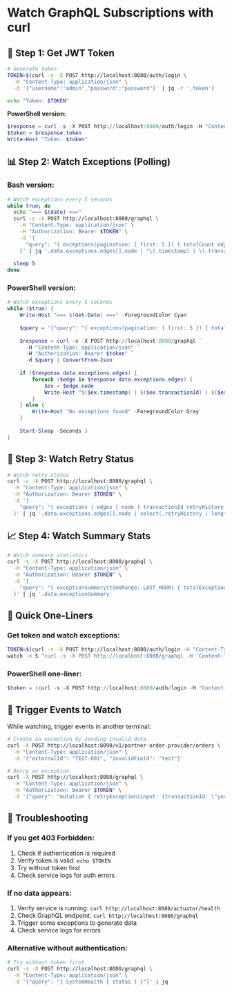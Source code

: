 # Watch GraphQL Subscriptions with curl

## 🔐 Step 1: Get JWT Token

```bash
# Generate token
TOKEN=$(curl -s -X POST http://localhost:8080/auth/login \
  -H "Content-Type: application/json" \
  -d '{"username":"admin","password":"password"}' | jq -r '.token')

echo "Token: $TOKEN"
```

**PowerShell version:**
```powershell
$response = curl -s -X POST http://localhost:8080/auth/login -H "Content-Type: application/json" -d '{"username":"admin","password":"password"}' | ConvertFrom-Json
$token = $response.token
Write-Host "Token: $token"
```

## 📊 Step 2: Watch Exceptions (Polling)

### Bash version:
```bash
# Watch exceptions every 5 seconds
while true; do
  echo "=== $(date) ==="
  curl -s -X POST http://localhost:8080/graphql \
    -H "Content-Type: application/json" \
    -H "Authorization: Bearer $TOKEN" \
    -d '{
      "query": "{ exceptions(pagination: { first: 5 }) { totalCount edges { node { transactionId status severity interfaceType timestamp exceptionReason } } } }"
    }' | jq '.data.exceptions.edges[].node | "\(.timestamp) | \(.transactionId) | \(.status) | \(.severity)"'
  
  sleep 5
done
```

### PowerShell version:
```powershell
# Watch exceptions every 5 seconds
while ($true) {
    Write-Host "=== $(Get-Date) ===" -ForegroundColor Cyan
    
    $query = '{"query": "{ exceptions(pagination: { first: 5 }) { totalCount edges { node { transactionId status severity interfaceType timestamp exceptionReason } } } }"}'
    
    $response = curl -s -X POST http://localhost:8080/graphql `
      -H "Content-Type: application/json" `
      -H "Authorization: Bearer $token" `
      -d $query | ConvertFrom-Json
    
    if ($response.data.exceptions.edges) {
        foreach ($edge in $response.data.exceptions.edges) {
            $ex = $edge.node
            Write-Host "$($ex.timestamp) | $($ex.transactionId) | $($ex.status) | $($ex.severity)" -ForegroundColor White
        }
    } else {
        Write-Host "No exceptions found" -ForegroundColor Gray
    }
    
    Start-Sleep -Seconds 5
}
```

## 🔄 Step 3: Watch Retry Status

```bash
# Watch retry status
curl -s -X POST http://localhost:8080/graphql \
  -H "Content-Type: application/json" \
  -H "Authorization: Bearer $TOKEN" \
  -d '{
    "query": "{ exceptions { edges { node { transactionId retryHistory { attemptNumber status initiatedAt completedAt } } } } }"
  }' | jq '.data.exceptions.edges[].node | select(.retryHistory | length > 0)'
```

## 📈 Step 4: Watch Summary Stats

```bash
# Watch summary statistics
curl -s -X POST http://localhost:8080/graphql \
  -H "Content-Type: application/json" \
  -H "Authorization: Bearer $TOKEN" \
  -d '{
    "query": "{ exceptionSummary(timeRange: LAST_HOUR) { totalExceptions keyMetrics { retrySuccessRate criticalExceptionCount } } }"
  }' | jq '.data.exceptionSummary'
```

## 🚀 Quick One-Liners

### Get token and watch exceptions:
```bash
TOKEN=$(curl -s -X POST http://localhost:8080/auth/login -H "Content-Type: application/json" -d '{"username":"admin","password":"password"}' | jq -r '.token') && \
watch -n 5 "curl -s -X POST http://localhost:8080/graphql -H 'Content-Type: application/json' -H 'Authorization: Bearer $TOKEN' -d '{\"query\": \"{ exceptions(pagination: { first: 5 }) { totalCount edges { node { transactionId status severity timestamp } } } }\"}' | jq '.data.exceptions.edges[].node'"
```

### PowerShell one-liner:
```powershell
$token = (curl -s -X POST http://localhost:8080/auth/login -H "Content-Type: application/json" -d '{"username":"admin","password":"password"}' | ConvertFrom-Json).token; while($true) { (curl -s -X POST http://localhost:8080/graphql -H "Content-Type: application/json" -H "Authorization: Bearer $token" -d '{"query": "{ exceptions(pagination: { first: 5 }) { totalCount edges { node { transactionId status severity timestamp } } } }"}' | ConvertFrom-Json).data.exceptions.edges | ForEach-Object { Write-Host "$($_.node.timestamp) | $($_.node.transactionId) | $($_.node.status)" }; Start-Sleep 5 }
```

## 🎯 Trigger Events to Watch

While watching, trigger events in another terminal:

```bash
# Create an exception by sending invalid data
curl -X POST http://localhost:8090/v1/partner-order-provider/orders \
  -H "Content-Type: application/json" \
  -d '{"externalId": "TEST-001", "invalidField": "test"}'

# Retry an exception
curl -X POST http://localhost:8080/graphql \
  -H "Content-Type: application/json" \
  -H "Authorization: Bearer $TOKEN" \
  -d '{"query": "mutation { retryException(input: {transactionId: \"your-transaction-id\"}) { success } }"}'
```

## 🔧 Troubleshooting

### If you get 403 Forbidden:
1. Check if authentication is required
2. Verify token is valid: `echo $TOKEN`
3. Try without token first
4. Check service logs for auth errors

### If no data appears:
1. Verify service is running: `curl http://localhost:8080/actuator/health`
2. Check GraphQL endpoint: `curl http://localhost:8080/graphql`
3. Trigger some exceptions to generate data
4. Check service logs for errors

### Alternative without authentication:
```bash
# Try without token first
curl -s -X POST http://localhost:8080/graphql \
  -H "Content-Type: application/json" \
  -d '{"query": "{ systemHealth { status } }"}' | jq
```